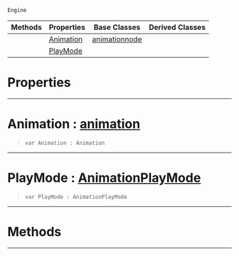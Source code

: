  `Engine`

|Methods|Properties|Base Classes|Derived Classes|
|---|---|---|---|
| |[ Animation](https://github.com/zeroengineteam/ZeroDocs/blob/master/code_reference/class_reference/basicanimation.markdown#animation-zero-engine-do)|[animationnode](https://github.com/zeroengineteam/ZeroDocs/blob/master/code_reference/class_reference/animationnode.markdown)| |
| |[ PlayMode](https://github.com/zeroengineteam/ZeroDocs/blob/master/code_reference/class_reference/basicanimation.markdown#playmode-zero-engine-doc)| | |


 #  Properties


---  
 #  Animation : [animation](https://github.com/zeroengineteam/ZeroDocs/blob/master/code_reference/class_reference/animation.markdown)

> 
> ``` lang=cpp, name=Nada
> var Animation : Animation


---  
 #  PlayMode : [AnimationPlayMode](https://github.com/zeroengineteam/ZeroDocs/blob/master/code_reference/enum_reference.markdown#animationplaymode)

> 
> ``` lang=cpp, name=Nada
> var PlayMode : AnimationPlayMode


---  
 #  Methods


---  
 

 
